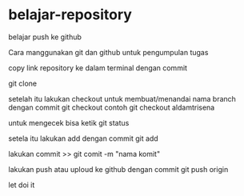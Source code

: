 # belajar-repository
belajar push ke github

Cara manggunakan git dan github untuk pengumpulan tugas

copy link repository ke dalam terminal dengan commit

git clone <link>

setelah itu lakukan checkout untuk membuat/menandai nama branch dengan commit
git checkout <nama branch> contoh git checkout aldamtrisena
  
  untuk mengecek bisa ketik
  git status
  
setela itu lakukan add dengan commit
git add <nama file>
  
 lakukan commit >> git comit -m "nama komit"
 
 lakukan push atau uploud ke github dengan commit
 git push origin <nama branch>
  
  let doi it
  
